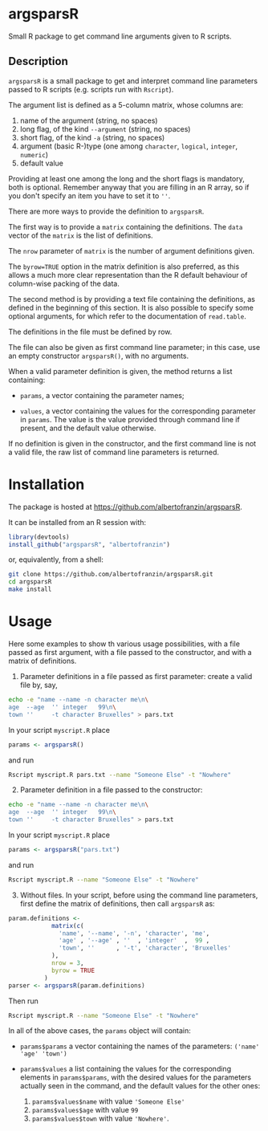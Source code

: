 argsparsR
=========

Small R package to get command line arguments given to R scripts.

Description
-----------

`argsparsR` is a small package to get and interpret command line parameters
passed to R scripts (e.g. scripts run with `Rscript`). 

The argument list is defined as a 5-column matrix, whose columns are:

1. name of the argument (string, no spaces)
2. long flag, of the kind `--argument` (string, no spaces)
3. short flag, of the kind `-a` (string, no spaces)
4. argument (basic R-)type (one among `character`, `logical`, `integer`, `numeric`)
5. default value

Providing at least one among the long and the short flags is mandatory,
both is optional. Remember anyway that you are filling in an R array,
so if you don't specify an item you have to set it to `''`.

There are more ways to provide the definition to `argsparsR`.

The first way is to provide a `matrix` containing the definitions.
The `data` vector of the `matrix` is the list of definitions.

The `nrow` parameter of `matrix` is the number of argument
definitions given.

The `byrow=TRUE` option in the matrix definition is also preferred,
as this allows a much more clear representation than the R default behaviour
of column-wise packing of the data.

The second method is by providing a text file containing the definitions, as
defined in the beginning of this section. It is also possible to specify
some optional arguments, for which refer to the documentation of `read.table`.

The definitions in the file must be defined by row.

The file can also be given as first command line parameter; in this case, use
an empty constructor `argsparsR()`, with no arguments.

When a valid parameter definition is given, the method returns a list containing:

* `params`, a vector containing the parameter names;

* `values`, a vector containing the values for the corresponding parameter in
  `params`. The value is the value provided through command line
  if present, and the default value otherwise.

If no definition is given in the constructor, and the first command line
is not a valid file, the raw list of command line parameters is returned.

# Installation
The package is hosted at https://github.com/albertofranzin/argsparsR.

It can be installed from an R session with:
```r
library(devtools)
install_github("argsparsR", "albertofranzin")
```
or, equivalently, from a shell:
```bash
git clone https://github.com/albertofranzin/argsparsR.git
cd argsparsR
make install
```

# Usage
Here some examples to show th various usage possibilities,
with a file passed as first argument, with a file passed to the constructor,
and with a matrix of definitions.

1. Parameter definitions in a file passed as first parameter:
create a valid file by, say,
```bash
echo -e "name --name -n character me\n\
age  --age  '' integer   99\n\
town ''     -t character Bruxelles" > pars.txt
```
In your script `myscript.R` place
```r
params <- argsparsR()
```
and run
```bash
Rscript myscript.R pars.txt --name "Someone Else" -t "Nowhere"
```

2. Parameter definition in a file passed to the constructor:
```bash
echo -e "name --name -n character me\n\
age  --age  '' integer   99\n\
town ''     -t character Bruxelles" > pars.txt
```
In your script `myscript.R` place
```r
params <- argsparsR("pars.txt")
```
and run
```bash
Rscript myscript.R --name "Someone Else" -t "Nowhere"
```

3. Without files. In your script, before using the command line parameters,
first define the matrix of definitions, then call `argsparsR` as:
```r
param.definitions <-
            matrix(c(
              'name', '--name', '-n', 'character', 'me',
              'age' , '--age' , ''  , 'integer'  ,  99 ,
              'town', ''      , '-t', 'character', 'Bruxelles'
            ),
            nrow = 3,
            byrow = TRUE
          )
parser <- argsparsR(param.definitions)
```

Then run
```bash
Rscript myscript.R --name "Someone Else" -t "Nowhere"
```

In all of the above cases, the `params` object will contain:

* `params$params` a vector containing the names of the parameters:
    `('name' 'age' 'town')`

* `params$values` a list containing the values for the corresponding elements
    in `params$params`, with the desired values for the parameters actually
    seen in the command, and the default values for the other ones:
    1. `params$values$name` with value `'Someone Else'`
    2. `params$values$age` with value `99`
    3. `params$values$town` with value `'Nowhere'`.
